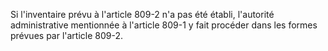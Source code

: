   
Si l'inventaire prévu à l'article 809-2 n'a pas été établi, l'autorité administrative mentionnée à l'article 809-1 y fait procéder dans les formes prévues par l'article 809-2.  

  
